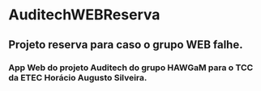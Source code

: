 # AuditechWEBReserva
## Projeto reserva para caso o grupo WEB falhe.
### App Web do projeto Auditech do grupo HAWGaM para o TCC da ETEC Horácio Augusto Silveira.